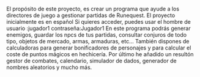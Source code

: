 El propósito de este proyecto, es crear un programa que ayude a los directores de juego a gestionar partidas de Runequest.
El proyecto inicialmente es en español
Si quieres acceder, puedes usar el hombre de usuario :jugador1 contraseña:Jugador1
En este programa podrás generar enemigos, guardar los npcs de tus partidas, consultar conjuros de todo tipo, objetos de mercado, armas, armaduras, etc...
También dispones de calculadoras para generar bonificadores de personajes y para calcular el coste de puntos mágicos en hechicería.
Por último he añadido un resultón gestor de combates, calendario, simulador de dados, generador de nombres aleatorios y mucho más.
